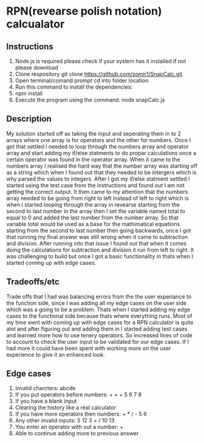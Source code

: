 # RPN(revearse polish notation) calcualator

## Instructions
1. Node.js is required please check if your system has it installed if not please download
2. Clone respository git clone https://github.com/somir1/SnapCalc.git
3. Open terminal/comand prompt cd into folder location
4. Run this command to install the dependencies: 
5. npm install
6. Execute the program using the command: node snapCalc.js

## Description
My solution started off as taking the input and seperating them in to 2 arrays where one array is for operators and the other for numbers. Once I got that settled I needed to loop through the numbers array and operator array and start adding my if/else statments to do proper calculations once a certain operator was found in the operator array. When it came to the numbers array I realised the hard way that the number array was starting off as a string which when I found out that they needed to be intergers which is why parsed the values to integers. After I got my if/else statment settled I started using the test case from the instructions and found out I am not getting the correct output. It then came to my attention that the numbers array needed to be going from right to left instead of left to right which is when I started looping through the array in revearse starting from the second to last number in the array then I set the variable named total to equal to 0 and added the last number from the number array. So that variable total would be used as a base for the mathimatical equations starting from the second to last number then going backwards, once I got that running my final answer was still wrong when it came to subtraction and division. After running into that issue I found out that when it comes doing the calculations for subtraction and division it run from left to right. It was challenging to build but once I got a basic functionality in thats when I started coming up with edge cases.

## Tradeoffs/etc
Trade offs that I had was balancing errors from the the user experiance to the function side, since I was adding all my edge cases on the user side which was a going to be a problem. Thats when I started adding my edge cases to the functional side because thats where everything runs. Most of my time went with coming up with edge cases for a RPN calculator is quite alot and after figuring out and adding them in I started adding test cases and learned more how to use tenery operators. So increased lines of code to account to check the user input to be validated for our edge cases. If I had more it could have been spent with working more on the user experience to give it an enhanced look.

## Edge cases
1. Invalid charcters: abcde
2. If you put operators before numbers: + + + 5 6 7 8
3. If you have a blank input
4. Clearing the history like a real calculator
5. If you have more operators then numbers: + * / - 5 6 
6. Any other invalid inputs: 5 12 3 + / 10 13
7. You enter an operator with out a number: +
8. Able to continue adding more to previous answer